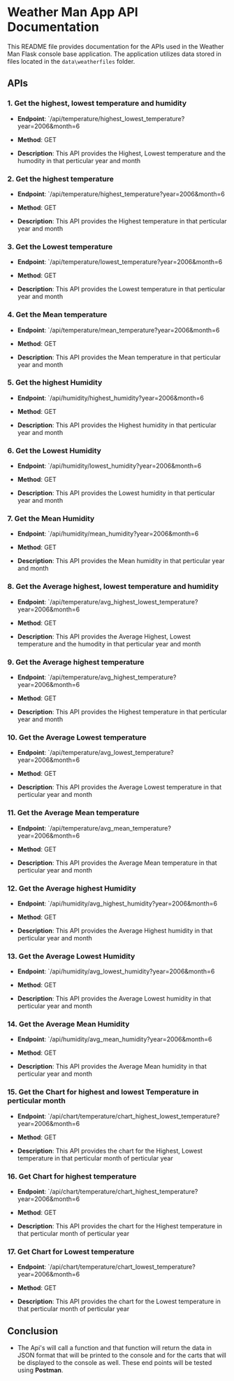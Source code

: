 # Weather Man App API Documentation

This README file provides documentation for the APIs used in the Weather Man Flask console base application. The application utilizes data stored in files located in the `data\weatherfiles` folder.

## APIs  

### 1. Get the highest, lowest temperature and humidity

-  **Endpoint**: `/api/temperature/highest_lowest_temperature?year=2006&month=6

-  **Method**: GET

-  **Description**: This API provides the Highest, Lowest temperature and the humodity in that perticular year and month

  

### 2. Get the highest temperature

-  **Endpoint**: `/api/temperature/highest_temperature?year=2006&month=6

-  **Method**: GET

-  **Description**: This API provides the Highest temperature in that perticular year and month

  

### 3. Get the Lowest temperature

-  **Endpoint**: `/api/temperature/lowest_temperature?year=2006&month=6

-  **Method**: GET

-  **Description**: This API provides the Lowest temperature in that perticular year and month

  

### 4. Get the Mean temperature

-  **Endpoint**: `/api/temperature/mean_temperature?year=2006&month=6

-  **Method**: GET

-  **Description**: This API provides the Mean temperature in that perticular year and month

  

### 5. Get the highest Humidity

-  **Endpoint**: `/api/humidity/highest_humidity?year=2006&month=6

-  **Method**: GET

-  **Description**: This API provides the Highest humidity in that perticular year and month

  

### 6. Get the Lowest Humidity

-  **Endpoint**: `/api/humidity/lowest_humidity?year=2006&month=6

-  **Method**: GET

-  **Description**: This API provides the Lowest humidity in that perticular year and month

  

### 7. Get the Mean Humidity

-  **Endpoint**: `/api/humidity/mean_humidity?year=2006&month=6

-  **Method**: GET

-  **Description**: This API provides the Mean humidity in that perticular year and month

  
  

### 8. Get the Average highest, lowest temperature and humidity

-  **Endpoint**: `/api/temperature/avg_highest_lowest_temperature?year=2006&month=6

-  **Method**: GET

-  **Description**: This API provides the Average Highest, Lowest temperature and the humodity in that perticular year and month

  

### 9. Get the Average highest temperature

-  **Endpoint**: `/api/temperature/avg_highest_temperature?year=2006&month=6

-  **Method**: GET

-  **Description**: This API provides the Highest temperature in that perticular year and month

  

### 10. Get the Average Lowest temperature

-  **Endpoint**: `/api/temperature/avg_lowest_temperature?year=2006&month=6

-  **Method**: GET

-  **Description**: This API provides the Average Lowest temperature in that perticular year and month

  

### 11. Get the Average Mean temperature

-  **Endpoint**: `/api/temperature/avg_mean_temperature?year=2006&month=6

-  **Method**: GET

-  **Description**: This API provides the Average Mean temperature in that perticular year and month

  

### 12. Get the Average highest Humidity

-  **Endpoint**: `/api/humidity/avg_highest_humidity?year=2006&month=6

-  **Method**: GET

-  **Description**: This API provides the Average Highest humidity in that perticular year and month

  

### 13. Get the Average Lowest Humidity

-  **Endpoint**: `/api/humidity/avg_lowest_humidity?year=2006&month=6

-  **Method**: GET

-  **Description**: This API provides the Average Lowest humidity in that perticular year and month

  

### 14. Get the Average Mean Humidity

-  **Endpoint**: `/api/humidity/avg_mean_humidity?year=2006&month=6

-  **Method**: GET

-  **Description**: This API provides the Average Mean humidity in that perticular year and month

  
  

### 15. Get the Chart for highest and lowest Temperature in perticular month

-  **Endpoint**: `/api/chart/temperature/chart_highest_lowest_temperature?year=2006&month=6

-  **Method**: GET

-  **Description**: This API provides the chart for the Highest, Lowest temperature in that perticular month of perticular year

  

### 16. Get Chart for highest temperature

-  **Endpoint**: `/api/chart/temperature/chart_highest_temperature?year=2006&month=6

-  **Method**: GET

-  **Description**: This API provides the chart for the Highest temperature in that perticular month of perticular year

  

### 17. Get Chart for Lowest temperature

-  **Endpoint**: `/api/chart/temperature/chart_lowest_temperature?year=2006&month=6

-  **Method**: GET

-  **Description**: This API provides the chart for the Lowest temperature in that perticular month of perticular year


## Conclusion

- The Api's will call a function and that function will return the data in JSON format that will be printed to the console and for the carts that will be displayed to the console as well. These end points will be tested using **Postman**.